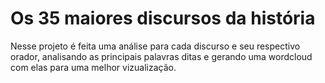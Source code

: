 # Os 35 maiores discursos da história
Nesse projeto é feita uma análise para cada discurso e seu respectivo orador, analisando as principais palavras ditas e gerando uma wordcloud com elas para uma melhor vizualização.
